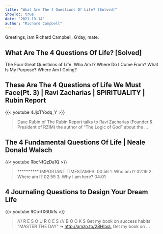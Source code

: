 ```yaml
---
title: "What Are The 4 Questions Of Life? [Solved]"
ShowToc: true 
date: "2021-10-14"
author: "Richard Campbell" 
---
```


Greetings, iam Richard Campbell, G’day, mate.
## What Are The 4 Questions Of Life? [Solved]
 The Four Great Questions of Life: Who Am I? Where Do I Come From? What Is My Purpose? Where Am I Going?

## These Are The 4 Questions of Life We Must Face(Pt. 3) | Ravi Zacharias | SPIRITUALITY | Rubin Report
{{< youtube 4JjxTYodq_Y >}}
>Dave Rubin of The Rubin Report talks to Ravi Zacharias (Founder & President of RZIM) the author of “The Logic of God” about the ...

## The 4 Fundamental Questions Of Life | Neale Donald Walsch
{{< youtube RbcNfQzDa1Q >}}
>********** IMPORTANT TIMESTAMPS: 00:56 1. Who am I? 02:19 2. Where am I? 02:59 3. Why I am here? 04:01 

## 4 Journaling Questions to Design Your Dream Life
{{< youtube RCo-tX6Ukfs >}}
>/// R E S O U R C E S /// B O O K S Get my book on success habits "MASTER THE DAY" ➔ http://amzn.to/28HIbsL Get my book on ...

